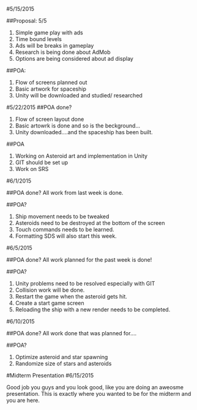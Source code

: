 #5/15/2015

##Proposal:
5/5
1. Simple game play with ads
2. Time bound levels
3. Ads will be breaks in gameplay
4. Research is being done about AdMob
5. Options are being considered about ad display

##POA:

1. Flow of screens planned out
2. Basic artwork for spaceship
3. Unity will be downloaded and studied/ researched


#5/22/2015
##POA done?

1. Flow of screen layout done
2. Basic artowrk is done and so is the beckground...
3. Unity downloaded....and the spaceship has been built.

##POA

1. Working on Asteroid art and implementation in Unity
2. GIT should be set up
3. Work on SRS

#6/1/2015

##POA done?
All work from last week is done.

##POA?
1. Ship movement needs to be tweaked
2. Asteroids need to be destroyed at the bottom of the screen
3. Touch commands needs to be learned.
4. Formatting SDS will also start this week.

#6/5/2015

##POA done?
All work planned for the past week is done!

##POA?

1. Unity problems need to be resolved especially with GIT
2. Collision work will be done.
3. Restart the game when the asteroid gets hit.
4. Create a start game screen
5. Reloading the ship with a new render needs to be completed.

#6/10/2015

##POA done?
All work done that was planned for....

##POA?
1. Optimize asteroid and star spawning
2. Randomize size of stars and asteroids

#Midterm Presentation
#6/15/2015

Good job you guys and you look good, like you are doing an aweosme presentation.
This is exactly where you wanted to be for the midterm and you are here.

